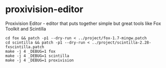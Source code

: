 # proxivision-editor
Proxivision Editor - editor that puts together simple but great tools like Fox Toolkit and Scintilla

    cd fox && patch -p1 --dry-run < ../project/fox-1.7-mingw.patch
    cd scintilla && patch -p1 --dry-run < ../project/scintilla-2.28-fxscintilla.patch
    make -j 4 _DEBUG=1 fox
    make -j 4 _DEBUG=1 scintilla
    make -j 4 _DEBUG=1 proxivision
    
    
